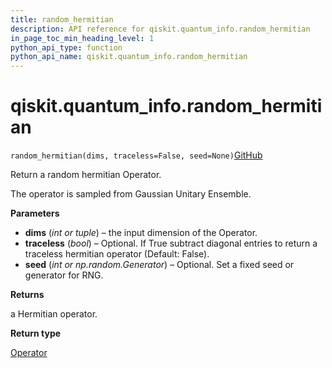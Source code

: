 ```yaml
---
title: random_hermitian
description: API reference for qiskit.quantum_info.random_hermitian
in_page_toc_min_heading_level: 1
python_api_type: function
python_api_name: qiskit.quantum_info.random_hermitian
---
```


# qiskit.quantum\_info.random\_hermitian

<span id="qiskit.quantum_info.random_hermitian" />

`random_hermitian(dims, traceless=False, seed=None)`[GitHub](https://github.com/qiskit/qiskit/tree/stable/0.41/qiskit/quantum_info/operators/random.py "view source code")

Return a random hermitian Operator.

The operator is sampled from Gaussian Unitary Ensemble.

**Parameters**

*   **dims** (*int or tuple*) – the input dimension of the Operator.
*   **traceless** (*bool*) – Optional. If True subtract diagonal entries to return a traceless hermitian operator (Default: False).
*   **seed** (*int or np.random.Generator*) – Optional. Set a fixed seed or generator for RNG.

**Returns**

a Hermitian operator.

**Return type**

[Operator](qiskit.quantum_info.Operator "qiskit.quantum_info.Operator")

